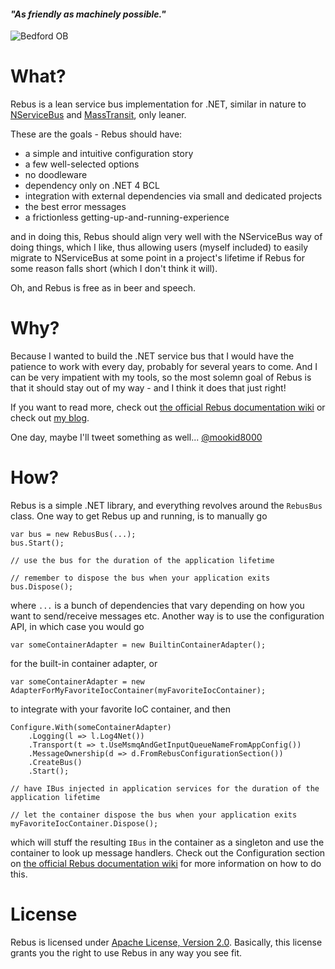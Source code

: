 #### _"As friendly as machinely possible."_

![Bedford OB](http://mookid.dk/oncode/wp-content/2011/10/logo400x150.png)

What?
====

Rebus is a lean service bus implementation for .NET, similar in nature to [NServiceBus][3] and [MassTransit][4], only leaner.

These are the goals - Rebus should have:

* a simple and intuitive configuration story
* a few well-selected options
* no doodleware
* dependency only on .NET 4 BCL
* integration with external dependencies via small and dedicated projects
* the best error messages
* a frictionless getting-up-and-running-experience

and in doing this, Rebus should align very well with the NServiceBus way of doing things, which I like, thus allowing users (myself included) to easily migrate to NServiceBus at some point in a project's lifetime if Rebus for some reason falls short (which I don't think it will).

Oh, and Rebus is free as in beer and speech.

Why?
====

Because I wanted to build the .NET service bus that I would have the patience to work with every day, probably for several years to come. And I can be very impatient with my tools, so the most solemn goal of Rebus is that it should stay out of my way - and I think it does that just right!

If you want to read more, check out [the official Rebus documentation wiki][5] or check out [my blog][6].

One day, maybe I'll tweet something as well... [@mookid8000][2]

How?
====

Rebus is a simple .NET library, and everything revolves around the `RebusBus` class. One way to get Rebus up and running, is to manually go

	var bus = new RebusBus(...);
	bus.Start();

	// use the bus for the duration of the application lifetime

	// remember to dispose the bus when your application exits
	bus.Dispose();

where `...` is a bunch of dependencies that vary depending on how you want to send/receive messages etc. Another way is to use the configuration API, in which case you would go

    var someContainerAdapter = new BuiltinContainerAdapter();

for the built-in container adapter, or

    var someContainerAdapter = new AdapterForMyFavoriteIocContainer(myFavoriteIocContainer);

to integrate with your favorite IoC container, and then

	Configure.With(someContainerAdapter)
		.Logging(l => l.Log4Net())
		.Transport(t => t.UseMsmqAndGetInputQueueNameFromAppConfig())
		.MessageOwnership(d => d.FromRebusConfigurationSection())
		.CreateBus()
		.Start();

	// have IBus injected in application services for the duration of the application lifetime

	// let the container dispose the bus when your application exits
	myFavoriteIocContainer.Dispose();

which will stuff the resulting `IBus` in the container as a singleton and use the container to look up message handlers. Check out the Configuration section on [the official Rebus documentation wiki][5] for more information on how to do this.

License
====

Rebus is licensed under [Apache License, Version 2.0][1]. Basically, this license grants you the right to use Rebus in any way you see fit.

[1]: http://www.apache.org/licenses/LICENSE-2.0.html
[2]: http://twitter.com/#!/mookid8000
[3]: http://nservicebus.com/
[4]: http://masstransit-project.com/
[5]: https://github.com/mookid8000/Rebus/wiki
[6]: http://mookid.dk/oncode/rebus